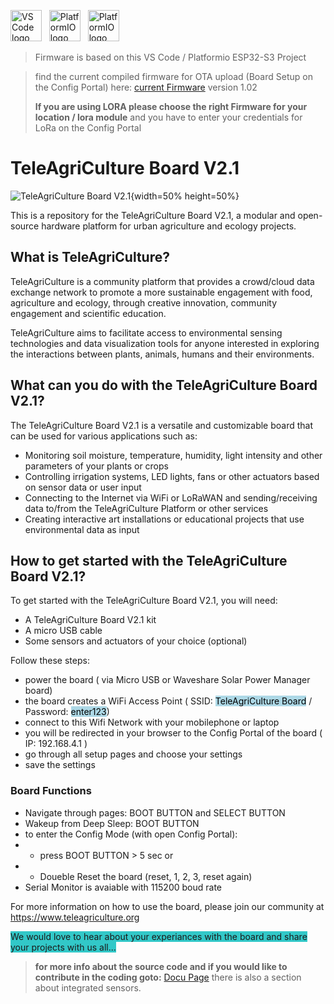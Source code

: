 [<img src="https://gitlab.com/teleagriculture/community/-/raw/main/teleAgriCulture%20Board%20V2.1/Docu/pictures/vscode.svg" alt="VS Code logo" width="50" height="50">](https://code.visualstudio.com)   &nbsp;   [<img src="https://cdn.platformio.org/images/platformio-logo-xs.fd6e881d.png" alt="PlatformIO logo" height="50">](https://platformio.org) &nbsp; [<img src="https://gitlab.com/teleagriculture/community/-/raw/main/teleAgriCulture%20Board%20V2.1/Docu/pictures/ESP32-S3.png" alt="PlatformIO logo" height="50">](https://www.espressif.com/sites/default/files/documentation/esp32-s3_datasheet_en.pdf)

>Firmware is based on this VS Code / Platformio ESP32-S3 Project

>find the current compiled firmware for OTA upload (Board Setup on the Config Portal) here:
>[current Firmware](https://gitlab.com/teleagriculture/community/-/tree/main/teleAgriCulture%20Board%20V2.1/Firmware) version 1.02
>
>**If you are using LORA please choose the right Firmware for your location / lora module**
>and you have to enter your credentials for LoRa on the Config Portal

# TeleAgriCulture Board V2.1

![TeleAgriCulture Board V2.1](https://gitlab.com/teleagriculture/community/-/raw/main/teleAgriCulture%20Board%20V2.1/Docu/pictures/tac_board_V2_1_02.JPG){width=50% height=50%}

This is a repository for the TeleAgriCulture Board V2.1, a modular and open-source hardware platform for urban agriculture and ecology projects.

## What is TeleAgriCulture?

TeleAgriCulture is a community platform that provides a crowd/cloud data exchange network to promote a more sustainable engagement with food, agriculture and ecology, through creative innovation, community engagement and scientific education.

TeleAgriCulture aims to facilitate access to environmental sensing technologies and data visualization tools for anyone interested in exploring the interactions between plants, animals, humans and their environments.

## What can you do with the TeleAgriCulture Board V2.1?

The TeleAgriCulture Board V2.1 is a versatile and customizable board that can be used for various applications such as:

- Monitoring soil moisture, temperature, humidity, light intensity and other parameters of your plants or crops
- Controlling irrigation systems, LED lights, fans or other actuators based on sensor data or user input
- Connecting to the Internet via WiFi or LoRaWAN and sending/receiving data to/from the TeleAgriCulture Platform or other services
- Creating interactive art installations or educational projects that use environmental data as input

## How to get started with the TeleAgriCulture Board V2.1?

To get started with the TeleAgriCulture Board V2.1, you will need:

- A TeleAgriCulture Board V2.1 kit
- A micro USB cable
- Some sensors and actuators of your choice (optional)

Follow these steps:

- power the board ( via Micro USB or Waveshare Solar Power Manager board)
- the board creates a WiFi Access Point ( SSID: <mark style="background-color: lightblue">TeleAgriCulture Board</mark> / Password: <mark style="background-color: lightblue">enter123</mark>)
- connect to this Wifi Network with your mobilephone or laptop
- you will be redirected in your browser to the Config Portal of the board ( IP: 192.168.4.1 )
- go through all setup pages and choose your settings
- save the settings

### Board Functions

- Navigate through pages: BOOT BUTTON and SELECT BUTTON
- Wakeup from Deep Sleep: BOOT BUTTON
- to enter the Config Mode (with open Config Portal):
- - press BOOT BUTTON > 5 sec or 
- - Doueble Reset the board (reset, 1, 2, 3, reset again)
- Serial Monitor is avaiable with 115200 boud rate

For more information on how to use the board, please join our community at https://www.teleagriculture.org

<span style="background-color: #32C8C8">We would love to hear about your experiances with the board and share your projects with us all...</span>

>**for more info about the source code and if you would like to contribute in the coding goto:**  [Docu Page](https://gitlab.com/teleagriculture/community/-/tree/main/teleAgriCulture%20Board%20V2.1/Docu)
there is also a section about integrated sensors.
